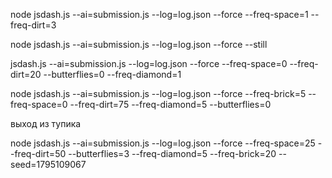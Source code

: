 
node jsdash.js --ai=submission.js --log=log.json --force --freq-space=1 --freq-dirt=3

node jsdash.js --ai=submission.js --log=log.json --force --still

jsdash.js --ai=submission.js --log=log.json --force --freq-space=0 --freq-dirt=20 --butterflies=0 --freq-diamond=1

node jsdash.js --ai=submission.js --log=log.json --force --freq-brick=5 --freq-space=0 --freq-dirt=75 --freq-diamond=5 --butterflies=0

выход из тупика

node jsdash.js --ai=submission.js --log=log.json --force --freq-space=25 --freq-dirt=50 --butterflies=3 --freq-diamond=5 --freq-brick=20 --seed=1795109067


